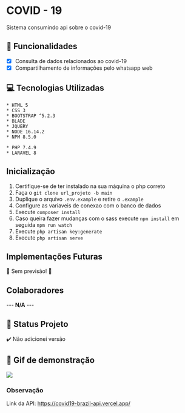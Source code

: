 # COVID - 19
  Sistema consumindo api sobre o covid-19
<!--
## Guards - Table - Model

## Sessões


## Cokkies


## Z-index 

-->
## :hammer: Funcionalidades

- [x] Consulta de dados relacionados ao covid-19
- [x] Compartilhamento de informações pelo whatsapp web

## :computer: Tecnologias Utilizadas
~~~FrontEnd
* HTML 5
* CSS 3
* BOOTSTRAP ^5.2.3
* BLADE
* JQUERY
* NODE 16.14.2
* NPM 8.5.0
~~~

~~~ BackEnd
* PHP 7.4.9
* LARAVEL 8
~~~

<!-- ~~~Banco
* Ban
~~~ -->
## Inicialização
1. Certifique-se de ter instalado na sua máquina o php correto
2. Faça o `git clone url_projeto -b main`
3. Duplique o arquivo `.env.example` e retire o `.example`
4. Configure as variaveis de conexao com o banco de dados
5. Execute `composer install`
6. Caso queira fazer mudanças com o sass execute `npm install` em seguida `npm run watch`
7. Execute `php artisan key:generate`
8. Execute `php artisan serve`

## Implementações Futuras
 :construction:  Sem previsão!  :construction:

## Colaboradores
 --- **N/A** ---

## :eyes: Status Projeto
:heavy_check_mark:  Não adicionei versão


## :movie_camera: Gif de demonstração
<img src="public/img/covid19.gif" />

### Observação
 Link da API: https://covid19-brazil-api.vercel.app/
